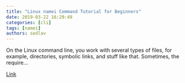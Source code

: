 ```yaml
---
title: "Linux namei Command Tutorial for Beginners"
date: 2019-03-22 16:29:49
categories: [cli]
tags: [namei]
authors: sedlav
---
```

        
On the Linux command line, you work with several types of files, for example, directories, symbolic links, and stuff like that. Sometimes, the require... 

[Link](https://www.howtoforge.com/linux-namei-command/)
